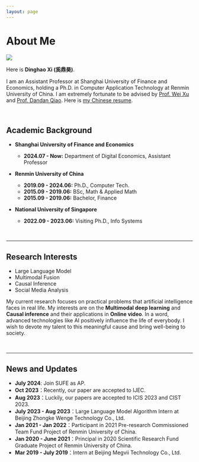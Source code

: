 ```yaml
---
layout: page
---
```


# About Me

<img src="https://dinghaoxi.github.io/ruc.jpg" class="floatpic" style="max-width: 100%; height: auto;">

Here is **Dinghao Xi (奚鼎昊)**.

I am an Assistant Professor at Shanghai University of Finance and Economics, holding a Ph.D. in Computer Application Technology at Renmin University of China. I am extremely fortunate to be advised by [Prof. Wei Xu](http://info.ruc.edu.cn/jsky/szdw/adszycx/sssds/glkxygc/168a49630e2a454083c238631b42b752.htm) and [Prof. Dandan Qiao](https://www.comp.nus.edu.sg/disa/bio/qiaodd/). Here is [my Chinese resume](https://dinghaoxi.github.io/file/DinghaoXi_ch.pdf).

<br>

## Academic Background
- **Shanghai University of Finance and Economics**
  - **2024.07 - Now:** Department of Digital Economics, Assistant Professor

- **Renmin University of China**
  - **2019.09 - 2024.06:** Ph.D., Computer Tech.
  - **2015.09 - 2019.06:** BSc, Math & Applied Math
  - **2015.09 - 2019.06:** Bachelor, Finance

- **National University of Singapore**
  - **2022.09 - 2023.06:** Visiting Ph.D., Info Systems



<br>

---

## Research Interests

- Large Language Model
- Multimodal Fusion
- Causal Inference
- Social Media Analysis

My current research focuses on practical problems that artificial intelligence faces in real life. My interests are on the **Multimodal deep learning** and **Causal inference** and their applications in **Online video**. In a word, advanced technologies like AI positively influence the life of everybody.  I wish to devote my talent to this meaningful cause and bring well-being to society.

<br>

---

## News and Updates
- **July 2024**: Join SUFE as AP.
- **Oct 2023**：Recently, our paper are accepted to IJEC.
- **Aug 2023**：Luckily, our papers are accepted to ICIS 2023 and CIST 2023.
- **July 2023 - Aug 2023**：Large Language Model Algorithm Intern at Beijing Zhongke Wenge Technology Co., Ltd.
- **Jan 2021 - Jan 2022**：Participant in 2021 Pre-research Commissioned Team Fund Project of Renmin University of China.
- **Jan 2020 - June 2021**：Principal in 2020 Scientific Research Fund Graduate Project of Renmin University of China.
- **Mar 2019 - July 2019**：Intern at Beijing Megvii Technology Co., Ltd.

<br>
